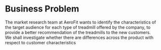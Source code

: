 # Business Problem
The market research team at AeroFit wants to identify the characteristics of the target audience for each type of treadmill offered by the company, to provide a better recommendation of the treadmills to the new customers. We shall investigate whether there are differences across the product with respect to customer characteristics
